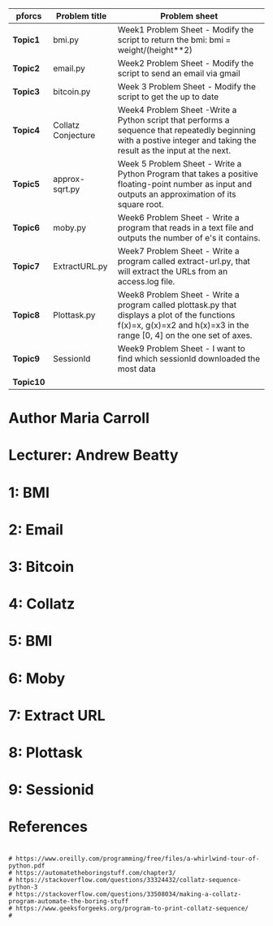 
pforcs|Problem title|Problem sheet
-----|----|-----------
**Topic1**|bmi.py|Week1 Problem Sheet - Modify the script to return the bmi: bmi = weight/(height**2)
**Topic2**|email.py|Week2 Problem Sheet - Modify the script to send an email via gmail
**Topic3**|bitcoin.py|Week 3 Problem Sheet - Modify the script to get the up to date 
**Topic4**|Collatz Conjecture|Week4 Problem Sheet -Write a Python script that performs a sequence that repeatedly beginning with a postive integer and taking the result as the input at the next.
**Topic5**|approx-sqrt.py|Week 5 Problem Sheet - Write a Python Program that takes a positive floating-point number as input and outputs an approximation of its square root.
**Topic6**|moby.py|Week6 Problem Sheet - Write a program that reads in a text file and outputs the number of e's it contains.
**Topic7**|ExtractURL.py|Week7 Problem Sheet -  Write a program called extract-url.py, that will extract the URLs from an access.log file.
**Topic8**|Plottask.py|Week8 Problem Sheet - Write a program called plottask.py that displays a plot of the functions f(x)=x, g(x)=x2 and h(x)=x3 in the range [0, 4] on the one set of axes. 
**Topic9**|SessionId|Week9 Problem Sheet - I want to find which sessionId downloaded the most data
**Topic10**|


# Author Maria Carroll
# Lecturer: Andrew Beatty

# 1: BMI
# 2: Email
# 3: Bitcoin
# 4: Collatz
# 5: BMI
# 6: Moby
# 7: Extract URL
# 8: Plottask
# 9: Sessionid




# References
   # 
	# https://www.oreilly.com/programming/free/files/a-whirlwind-tour-of-python.pdf
	# https://automatetheboringstuff.com/chapter3/
	# https://stackoverflow.com/questions/33324432/collatz-sequence-python-3
	# https://stackoverflow.com/questions/33508034/making-a-collatz-program-automate-the-boring-stuff
	# https://www.geeksforgeeks.org/program-to-print-collatz-sequence/
	#


